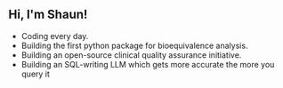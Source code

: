 <h2> Hi, I'm Shaun! </h2>

- Coding every day.
- Building the first python package for bioequivalence analysis.
- Building an open-source clinical quality assurance initiative.
- Building an SQL-writing LLM which gets more accurate the more you query it
